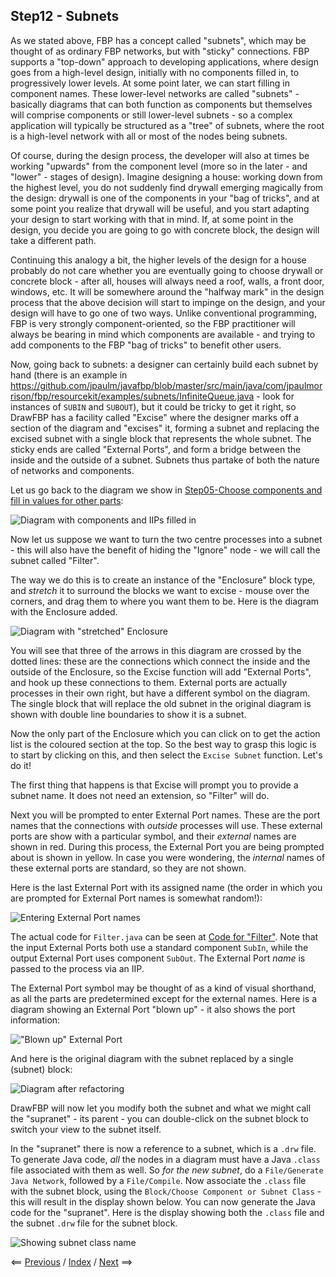 
<link rel="stylesheet" type="text/css" href="../style.css">

## Step12 - Subnets

As we stated above, FBP has a concept called "subnets", which may be thought of as ordinary FBP networks, but with "sticky" connections.  FBP supports a "top-down" approach to developing applications, where design goes from a high-level design, initially with no components filled in, to progressively lower levels.  At some point later, we can start filling in component names. These lower-level networks are called "subnets" - basically diagrams that can both function as components but themselves will comprise components or still lower-level subnets - so a complex application will typically be structured as a "tree" of subnets, where the root is a high-level network with all or most of the nodes being subnets.

Of course, during the design process, the developer will also at times be working "upwards" from the component level (more so in the later - and "lower" - stages of design).  Imagine designing a house: working down from the highest level, you do not suddenly find drywall emerging magically from the design: drywall is one of the components in your "bag of tricks", and at some point you realize that drywall will be useful, and you start adapting your design to start working with that in mind. If, at some point in the design, you decide you are going to go with concrete block, the design will take a different path.  

Continuing this analogy a bit, the higher levels of the design for a house probably do not care whether you are eventually going to choose drywall or concrete block - after all, houses will always need a roof, walls, a front door, windows, etc. It will be somewhere around the "halfway mark" in the design process that the above decision will start to impinge on the design, and your design will have to go one of two ways.  Unlike conventional programming, FBP is very strongly component-oriented, so the FBP practitioner will always be bearing in mind which components are available - and trying to add components to the FBP "bag of tricks" to benefit other users. 

Now, going back to subnets: a designer can certainly build each subnet by hand (there is an example in https://github.com/jpaulm/javafbp/blob/master/src/main/java/com/jpaulmorrison/fbp/resourcekit/examples/subnets/InfiniteQueue.java - look for instances of `SUBIN` and `SUBOUT`), but it could be tricky to get it right, so DrawFBP has a facility called "Excise" where the designer marks off a section of the diagram and "excises" it, forming a subnet and replacing the excised subnet with a single block that represents the whole subnet. The sticky ends are called "External Ports", and form a bridge between the inside and the outside of a subnet. Subnets thus partake of both the nature of networks and components.

Let us go back to the diagram we show in <a href="../Step05/">Step05-Choose components and fill in values for other parts</a>:

![Diagram with components and IIPs filled in](../Step05/Step05.png)

Now let us suppose we want to turn the two centre processes into a subnet - this will also have the benefit of hiding the "Ignore" node - we will call the subnet called "Filter".  

The way we do this is to create an instance of the "Enclosure" block type, and *stretch* it to surround the blocks we want to excise - mouse over the corners, and drag them to where you want them to be.  Here is the diagram with the Enclosure added.

![Diagram with "stretched" Enclosure](Step12.png)

You will see that three of the arrows in this diagram are crossed by the dotted lines:  these are the connections which connect the inside and the outside of the Enclosure, so the Excise function will add "External Ports", and hook up these connections to them.  External ports are actually processes in their own right, but have a different symbol on the diagram.  The single block that will replace the old subnet in the original diagram is shown with double line boundaries to show it is a subnet.  

Now the only part of the Enclosure which you can click on to get the action list is the coloured section at the top.  So the best way to grasp this logic is to start by clicking on this, and then select the `Excise Subnet` function.   Let's do it!

The first thing that happens is that Excise will prompt you to provide a subnet name.  It does not need an extension, so "Filter" will do.

Next you will be prompted to enter External Port names. These are the port names that the connections with *outside* processes will use. These external ports are show with a particular symbol, and their *external* names are shown in red.  During this process, the External Port you are being prompted about is shown in yellow.  In case you were wondering, the *internal* names of these external ports are standard, so they are not shown.

Here is the last External Port with its assigned name (the order in which you are prompted for External Port names is somewhat random!):

![Entering External Port names](Step12-1.png)

The actual code for `Filter.java` can be seen at [Code for "Filter"](code/Filter.java).  Note that the input External Ports both use a standard component `SubIn`, while the output External Port uses component `SubOut`.  The External Port *name* is passed to the process via an IIP. 

The External Port symbol may be thought of as a kind of visual shorthand, as all the parts are predetermined except for the external names.  Here is a diagram showing an External Port "blown up" - it also shows the port information:

!["Blown up" External Port](Step12-3.png)

And here is the original diagram with the subnet replaced by a single (subnet) block:

![Diagram after refactoring](Step12-2.png)

DrawFBP will now let you modify both the subnet and what we might call the "supranet" - its parent - you can double-click on the subnet block to switch your view to the subnet itself.

In the "supranet" there is now a reference to a subnet, which is a `.drw` file.  To generate Java code, *all* the nodes in a diagram must have a Java `.class` file associated with them as well.  So *for the new subnet*, do a `File/Generate Java Network`, followed by a `File/Compile`.  Now associate the `.class` file with the subnet block, using the `Block/Choose Component or Subnet Class` - this will result in the display shown below.  You can now generate the Java code for the "supranet".  Here is the display showing both the `.class` file and the subnet `.drw` file for the subnet block.

![Showing subnet class name](Step12-4.png)


<span class=middle> &lt;== <a href="../Step11/">  Previous</a> / <a href="https://github.com/jpaulm/fbp-tutorial-filter-file/"> Index</a> /  <a href="../Step13/"> Next</a> ==&gt;</span>
